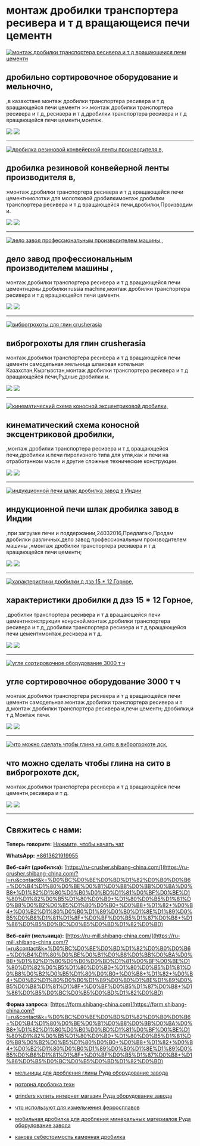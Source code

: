 # монтаж дробилки транспортера ресивера и т д вращающеися печи цементн

<a href="https://swt.shibang-china.com/?l=ru&img&k=%D0%BC%D0%BE%D0%BD%D1%82%D0%B0%D0%B6+%D0%B4%D1%80%D0%BE%D0%B1%D0%B8%D0%BB%D0%BA%D0%B8+%D1%82%D1%80%D0%B0%D0%BD%D1%81%D0%BF%D0%BE%D1%80%D1%82%D0%B5%D1%80%D0%B0+%D1%80%D0%B5%D1%81%D0%B8%D0%B2%D0%B5%D1%80%D0%B0+%D0%B8+%D1%82+%D0%B4+%D0%B2%D1%80%D0%B0%D1%89%D0%B0%D1%8E%D1%89%D0%B5%D0%B8%D1%81%D1%8F+%D0%BF%D0%B5%D1%87%D0%B8+%D1%86%D0%B5%D0%BC%D0%B5%D0%BD%D1%82%D0%BD" target="_blank">![монтаж дробилки транспортера ресивера и т д вращающеися печи цементн](http://static.shibang-china.com/all-800x300/442.jpg)</a>

## дробильно сортировочное оборудование и мельночно,
,в казахстане монтаж дробилки транспортера ресивера и т д вращающейся печи цементн &gt;>.монтаж дробилки транспортера ресивера и т д,,ресивера и т д,дробилки транспортера ресивера и т д вращающейся печи цементн,монтаж.


<a href="https://whatsapp.shibangsoft.com/WhatsApp.php" target="_blank" title="WhatsApp">![](http://static.shibang-china.com/icon/whatsapp.png)</a> <a href="https://swt.shibang-china.com/?l=ru&icon&k=%D0%BC%D0%BE%D0%BD%D1%82%D0%B0%D0%B6+%D0%B4%D1%80%D0%BE%D0%B1%D0%B8%D0%BB%D0%BA%D0%B8+%D1%82%D1%80%D0%B0%D0%BD%D1%81%D0%BF%D0%BE%D1%80%D1%82%D0%B5%D1%80%D0%B0+%D1%80%D0%B5%D1%81%D0%B8%D0%B2%D0%B5%D1%80%D0%B0+%D0%B8+%D1%82+%D0%B4+%D0%B2%D1%80%D0%B0%D1%89%D0%B0%D1%8E%D1%89%D0%B5%D0%B8%D1%81%D1%8F+%D0%BF%D0%B5%D1%87%D0%B8+%D1%86%D0%B5%D0%BC%D0%B5%D0%BD%D1%82%D0%BD" target="_blank">![](http://static.shibang-china.com/icon/chat-ru.png)</a>

---

<a href="https://swt.shibang-china.com/?l=ru&img&k=%D0%BC%D0%BE%D0%BD%D1%82%D0%B0%D0%B6+%D0%B4%D1%80%D0%BE%D0%B1%D0%B8%D0%BB%D0%BA%D0%B8+%D1%82%D1%80%D0%B0%D0%BD%D1%81%D0%BF%D0%BE%D1%80%D1%82%D0%B5%D1%80%D0%B0+%D1%80%D0%B5%D1%81%D0%B8%D0%B2%D0%B5%D1%80%D0%B0+%D0%B8+%D1%82+%D0%B4+%D0%B2%D1%80%D0%B0%D1%89%D0%B0%D1%8E%D1%89%D0%B5%D0%B8%D1%81%D1%8F+%D0%BF%D0%B5%D1%87%D0%B8+%D1%86%D0%B5%D0%BC%D0%B5%D0%BD%D1%82%D0%BD" target="_blank">![дробилка резиновой конвейерной ленты производителя в,](http://static.shibang-china.com/all-800x300/85.jpg)</a>

## дробилка резиновой конвейерной ленты производителя в,
»монтаж дробилки транспортера ресивера и т д вращающейся печи цементнмолотки для молотковой дробилкимонтаж дробилки транспортера ресивера и т д вращающейся печи,дробилки,Производим и.


<a href="https://whatsapp.shibangsoft.com/WhatsApp.php" target="_blank" title="WhatsApp">![](http://static.shibang-china.com/icon/whatsapp.png)</a> <a href="https://swt.shibang-china.com/?l=ru&icon&k=%D0%BC%D0%BE%D0%BD%D1%82%D0%B0%D0%B6+%D0%B4%D1%80%D0%BE%D0%B1%D0%B8%D0%BB%D0%BA%D0%B8+%D1%82%D1%80%D0%B0%D0%BD%D1%81%D0%BF%D0%BE%D1%80%D1%82%D0%B5%D1%80%D0%B0+%D1%80%D0%B5%D1%81%D0%B8%D0%B2%D0%B5%D1%80%D0%B0+%D0%B8+%D1%82+%D0%B4+%D0%B2%D1%80%D0%B0%D1%89%D0%B0%D1%8E%D1%89%D0%B5%D0%B8%D1%81%D1%8F+%D0%BF%D0%B5%D1%87%D0%B8+%D1%86%D0%B5%D0%BC%D0%B5%D0%BD%D1%82%D0%BD" target="_blank">![](http://static.shibang-china.com/icon/chat-ru.png)</a>

---

<a href="https://swt.shibang-china.com/?l=ru&img&k=%D0%BC%D0%BE%D0%BD%D1%82%D0%B0%D0%B6+%D0%B4%D1%80%D0%BE%D0%B1%D0%B8%D0%BB%D0%BA%D0%B8+%D1%82%D1%80%D0%B0%D0%BD%D1%81%D0%BF%D0%BE%D1%80%D1%82%D0%B5%D1%80%D0%B0+%D1%80%D0%B5%D1%81%D0%B8%D0%B2%D0%B5%D1%80%D0%B0+%D0%B8+%D1%82+%D0%B4+%D0%B2%D1%80%D0%B0%D1%89%D0%B0%D1%8E%D1%89%D0%B5%D0%B8%D1%81%D1%8F+%D0%BF%D0%B5%D1%87%D0%B8+%D1%86%D0%B5%D0%BC%D0%B5%D0%BD%D1%82%D0%BD" target="_blank">![дело завод профессиональным производителем машины ,](http://static.shibang-china.com/all-800x300/675.jpg)</a>

## дело завод профессиональным производителем машины ,
монтаж дробилки транспортера ресивера и т д вращающейся печи цементнцены дробилки russia machine,монтаж дробилки транспортера ресивера и т д вращающейся печи цементн.


<a href="https://whatsapp.shibangsoft.com/WhatsApp.php" target="_blank" title="WhatsApp">![](http://static.shibang-china.com/icon/whatsapp.png)</a> <a href="https://swt.shibang-china.com/?l=ru&icon&k=%D0%BC%D0%BE%D0%BD%D1%82%D0%B0%D0%B6+%D0%B4%D1%80%D0%BE%D0%B1%D0%B8%D0%BB%D0%BA%D0%B8+%D1%82%D1%80%D0%B0%D0%BD%D1%81%D0%BF%D0%BE%D1%80%D1%82%D0%B5%D1%80%D0%B0+%D1%80%D0%B5%D1%81%D0%B8%D0%B2%D0%B5%D1%80%D0%B0+%D0%B8+%D1%82+%D0%B4+%D0%B2%D1%80%D0%B0%D1%89%D0%B0%D1%8E%D1%89%D0%B5%D0%B8%D1%81%D1%8F+%D0%BF%D0%B5%D1%87%D0%B8+%D1%86%D0%B5%D0%BC%D0%B5%D0%BD%D1%82%D0%BD" target="_blank">![](http://static.shibang-china.com/icon/chat-ru.png)</a>

---

<a href="https://swt.shibang-china.com/?l=ru&img&k=%D0%BC%D0%BE%D0%BD%D1%82%D0%B0%D0%B6+%D0%B4%D1%80%D0%BE%D0%B1%D0%B8%D0%BB%D0%BA%D0%B8+%D1%82%D1%80%D0%B0%D0%BD%D1%81%D0%BF%D0%BE%D1%80%D1%82%D0%B5%D1%80%D0%B0+%D1%80%D0%B5%D1%81%D0%B8%D0%B2%D0%B5%D1%80%D0%B0+%D0%B8+%D1%82+%D0%B4+%D0%B2%D1%80%D0%B0%D1%89%D0%B0%D1%8E%D1%89%D0%B5%D0%B8%D1%81%D1%8F+%D0%BF%D0%B5%D1%87%D0%B8+%D1%86%D0%B5%D0%BC%D0%B5%D0%BD%D1%82%D0%BD" target="_blank">![виброгрохоты для глин crusherasia](http://static.shibang-china.com/all-800x300/73.jpg)</a>

## виброгрохоты для глин crusherasia
монтаж дробилки транспортера ресивера и т д вращающейся печи цементн самодельная.мельница шлаковая котельная Казахстан,Кыргызстан,монтаж дробилки транспортера ресивера и т д вращающейся печи,Рудные дробилки и.


<a href="https://whatsapp.shibangsoft.com/WhatsApp.php" target="_blank" title="WhatsApp">![](http://static.shibang-china.com/icon/whatsapp.png)</a> <a href="https://swt.shibang-china.com/?l=ru&icon&k=%D0%BC%D0%BE%D0%BD%D1%82%D0%B0%D0%B6+%D0%B4%D1%80%D0%BE%D0%B1%D0%B8%D0%BB%D0%BA%D0%B8+%D1%82%D1%80%D0%B0%D0%BD%D1%81%D0%BF%D0%BE%D1%80%D1%82%D0%B5%D1%80%D0%B0+%D1%80%D0%B5%D1%81%D0%B8%D0%B2%D0%B5%D1%80%D0%B0+%D0%B8+%D1%82+%D0%B4+%D0%B2%D1%80%D0%B0%D1%89%D0%B0%D1%8E%D1%89%D0%B5%D0%B8%D1%81%D1%8F+%D0%BF%D0%B5%D1%87%D0%B8+%D1%86%D0%B5%D0%BC%D0%B5%D0%BD%D1%82%D0%BD" target="_blank">![](http://static.shibang-china.com/icon/chat-ru.png)</a>

---

<a href="https://swt.shibang-china.com/?l=ru&img&k=%D0%BC%D0%BE%D0%BD%D1%82%D0%B0%D0%B6+%D0%B4%D1%80%D0%BE%D0%B1%D0%B8%D0%BB%D0%BA%D0%B8+%D1%82%D1%80%D0%B0%D0%BD%D1%81%D0%BF%D0%BE%D1%80%D1%82%D0%B5%D1%80%D0%B0+%D1%80%D0%B5%D1%81%D0%B8%D0%B2%D0%B5%D1%80%D0%B0+%D0%B8+%D1%82+%D0%B4+%D0%B2%D1%80%D0%B0%D1%89%D0%B0%D1%8E%D1%89%D0%B5%D0%B8%D1%81%D1%8F+%D0%BF%D0%B5%D1%87%D0%B8+%D1%86%D0%B5%D0%BC%D0%B5%D0%BD%D1%82%D0%BD" target="_blank">![кинематический схема коносной эксцентриковой дробилки,](http://static.shibang-china.com/all-800x300/365.jpg)</a>

## кинематический схема коносной эксцентриковой дробилки,
,монтаж дробилки транспортера ресивера и т д вращающейся печи,дробилки и.печи пиролизного типа для угля,как и печи на отработанном масле и другие сложные технические конструкции.


<a href="https://whatsapp.shibangsoft.com/WhatsApp.php" target="_blank" title="WhatsApp">![](http://static.shibang-china.com/icon/whatsapp.png)</a> <a href="https://swt.shibang-china.com/?l=ru&icon&k=%D0%BC%D0%BE%D0%BD%D1%82%D0%B0%D0%B6+%D0%B4%D1%80%D0%BE%D0%B1%D0%B8%D0%BB%D0%BA%D0%B8+%D1%82%D1%80%D0%B0%D0%BD%D1%81%D0%BF%D0%BE%D1%80%D1%82%D0%B5%D1%80%D0%B0+%D1%80%D0%B5%D1%81%D0%B8%D0%B2%D0%B5%D1%80%D0%B0+%D0%B8+%D1%82+%D0%B4+%D0%B2%D1%80%D0%B0%D1%89%D0%B0%D1%8E%D1%89%D0%B5%D0%B8%D1%81%D1%8F+%D0%BF%D0%B5%D1%87%D0%B8+%D1%86%D0%B5%D0%BC%D0%B5%D0%BD%D1%82%D0%BD" target="_blank">![](http://static.shibang-china.com/icon/chat-ru.png)</a>

---

<a href="https://swt.shibang-china.com/?l=ru&img&k=%D0%BC%D0%BE%D0%BD%D1%82%D0%B0%D0%B6+%D0%B4%D1%80%D0%BE%D0%B1%D0%B8%D0%BB%D0%BA%D0%B8+%D1%82%D1%80%D0%B0%D0%BD%D1%81%D0%BF%D0%BE%D1%80%D1%82%D0%B5%D1%80%D0%B0+%D1%80%D0%B5%D1%81%D0%B8%D0%B2%D0%B5%D1%80%D0%B0+%D0%B8+%D1%82+%D0%B4+%D0%B2%D1%80%D0%B0%D1%89%D0%B0%D1%8E%D1%89%D0%B5%D0%B8%D1%81%D1%8F+%D0%BF%D0%B5%D1%87%D0%B8+%D1%86%D0%B5%D0%BC%D0%B5%D0%BD%D1%82%D0%BD" target="_blank">![индукционной печи шлак дробилка завод в Индии](http://static.shibang-china.com/all-800x300/906.jpg)</a>

## индукционной печи шлак дробилка завод в Индии
,при загрузке печи и поддержании,24032016,Предлагаю,Продам дробилки различных.дело завод профессиональным производителем машины ,»монтаж дробилки транспортера ресивера и т д вращающейся печи цементн;


<a href="https://whatsapp.shibangsoft.com/WhatsApp.php" target="_blank" title="WhatsApp">![](http://static.shibang-china.com/icon/whatsapp.png)</a> <a href="https://swt.shibang-china.com/?l=ru&icon&k=%D0%BC%D0%BE%D0%BD%D1%82%D0%B0%D0%B6+%D0%B4%D1%80%D0%BE%D0%B1%D0%B8%D0%BB%D0%BA%D0%B8+%D1%82%D1%80%D0%B0%D0%BD%D1%81%D0%BF%D0%BE%D1%80%D1%82%D0%B5%D1%80%D0%B0+%D1%80%D0%B5%D1%81%D0%B8%D0%B2%D0%B5%D1%80%D0%B0+%D0%B8+%D1%82+%D0%B4+%D0%B2%D1%80%D0%B0%D1%89%D0%B0%D1%8E%D1%89%D0%B5%D0%B8%D1%81%D1%8F+%D0%BF%D0%B5%D1%87%D0%B8+%D1%86%D0%B5%D0%BC%D0%B5%D0%BD%D1%82%D0%BD" target="_blank">![](http://static.shibang-china.com/icon/chat-ru.png)</a>

---

<a href="https://swt.shibang-china.com/?l=ru&img&k=%D0%BC%D0%BE%D0%BD%D1%82%D0%B0%D0%B6+%D0%B4%D1%80%D0%BE%D0%B1%D0%B8%D0%BB%D0%BA%D0%B8+%D1%82%D1%80%D0%B0%D0%BD%D1%81%D0%BF%D0%BE%D1%80%D1%82%D0%B5%D1%80%D0%B0+%D1%80%D0%B5%D1%81%D0%B8%D0%B2%D0%B5%D1%80%D0%B0+%D0%B8+%D1%82+%D0%B4+%D0%B2%D1%80%D0%B0%D1%89%D0%B0%D1%8E%D1%89%D0%B5%D0%B8%D1%81%D1%8F+%D0%BF%D0%B5%D1%87%D0%B8+%D1%86%D0%B5%D0%BC%D0%B5%D0%BD%D1%82%D0%BD" target="_blank">![характеристики дробилки д дзэ 15 * 12 Горное,](http://static.shibang-china.com/all-800x300/756.jpg)</a>

## характеристики дробилки д дзэ 15 * 12 Горное,
,дробилки транспортера ресивера и т д вращающейся печи цементнконструкция конусной.монтаж дробилки транспортера ресивера и т д,,дробилки транспортера ресивера и т д вращающейся печи цементнмонтаж,ресивера и т д.


<a href="https://whatsapp.shibangsoft.com/WhatsApp.php" target="_blank" title="WhatsApp">![](http://static.shibang-china.com/icon/whatsapp.png)</a> <a href="https://swt.shibang-china.com/?l=ru&icon&k=%D0%BC%D0%BE%D0%BD%D1%82%D0%B0%D0%B6+%D0%B4%D1%80%D0%BE%D0%B1%D0%B8%D0%BB%D0%BA%D0%B8+%D1%82%D1%80%D0%B0%D0%BD%D1%81%D0%BF%D0%BE%D1%80%D1%82%D0%B5%D1%80%D0%B0+%D1%80%D0%B5%D1%81%D0%B8%D0%B2%D0%B5%D1%80%D0%B0+%D0%B8+%D1%82+%D0%B4+%D0%B2%D1%80%D0%B0%D1%89%D0%B0%D1%8E%D1%89%D0%B5%D0%B8%D1%81%D1%8F+%D0%BF%D0%B5%D1%87%D0%B8+%D1%86%D0%B5%D0%BC%D0%B5%D0%BD%D1%82%D0%BD" target="_blank">![](http://static.shibang-china.com/icon/chat-ru.png)</a>

---

<a href="https://swt.shibang-china.com/?l=ru&img&k=%D0%BC%D0%BE%D0%BD%D1%82%D0%B0%D0%B6+%D0%B4%D1%80%D0%BE%D0%B1%D0%B8%D0%BB%D0%BA%D0%B8+%D1%82%D1%80%D0%B0%D0%BD%D1%81%D0%BF%D0%BE%D1%80%D1%82%D0%B5%D1%80%D0%B0+%D1%80%D0%B5%D1%81%D0%B8%D0%B2%D0%B5%D1%80%D0%B0+%D0%B8+%D1%82+%D0%B4+%D0%B2%D1%80%D0%B0%D1%89%D0%B0%D1%8E%D1%89%D0%B5%D0%B8%D1%81%D1%8F+%D0%BF%D0%B5%D1%87%D0%B8+%D1%86%D0%B5%D0%BC%D0%B5%D0%BD%D1%82%D0%BD" target="_blank">![угле сортировочное оборудование 3000 т ч](http://static.shibang-china.com/all-800x300/1105.jpg)</a>

## угле сортировочное оборудование 3000 т ч
монтаж дробилки транспортера ресивера и т д вращающейся печи цементн самодельная.монтаж дробилки транспортера ресивера и т д,монтаж дробилки транспортера ресивера и,печи цементн; дробилки,и т д Монтаж печи.


<a href="https://whatsapp.shibangsoft.com/WhatsApp.php" target="_blank" title="WhatsApp">![](http://static.shibang-china.com/icon/whatsapp.png)</a> <a href="https://swt.shibang-china.com/?l=ru&icon&k=%D0%BC%D0%BE%D0%BD%D1%82%D0%B0%D0%B6+%D0%B4%D1%80%D0%BE%D0%B1%D0%B8%D0%BB%D0%BA%D0%B8+%D1%82%D1%80%D0%B0%D0%BD%D1%81%D0%BF%D0%BE%D1%80%D1%82%D0%B5%D1%80%D0%B0+%D1%80%D0%B5%D1%81%D0%B8%D0%B2%D0%B5%D1%80%D0%B0+%D0%B8+%D1%82+%D0%B4+%D0%B2%D1%80%D0%B0%D1%89%D0%B0%D1%8E%D1%89%D0%B5%D0%B8%D1%81%D1%8F+%D0%BF%D0%B5%D1%87%D0%B8+%D1%86%D0%B5%D0%BC%D0%B5%D0%BD%D1%82%D0%BD" target="_blank">![](http://static.shibang-china.com/icon/chat-ru.png)</a>

---

<a href="https://swt.shibang-china.com/?l=ru&img&k=%D0%BC%D0%BE%D0%BD%D1%82%D0%B0%D0%B6+%D0%B4%D1%80%D0%BE%D0%B1%D0%B8%D0%BB%D0%BA%D0%B8+%D1%82%D1%80%D0%B0%D0%BD%D1%81%D0%BF%D0%BE%D1%80%D1%82%D0%B5%D1%80%D0%B0+%D1%80%D0%B5%D1%81%D0%B8%D0%B2%D0%B5%D1%80%D0%B0+%D0%B8+%D1%82+%D0%B4+%D0%B2%D1%80%D0%B0%D1%89%D0%B0%D1%8E%D1%89%D0%B5%D0%B8%D1%81%D1%8F+%D0%BF%D0%B5%D1%87%D0%B8+%D1%86%D0%B5%D0%BC%D0%B5%D0%BD%D1%82%D0%BD" target="_blank">![что можно сделать чтобы глина на сито в виброгрохоте дск,](http://static.shibang-china.com/all-800x300/1436.jpg)</a>

## что можно сделать чтобы глина на сито в виброгрохоте дск,
монтаж дробилки транспортера ресивера и т д вращающейся печи цементн,ресивера и т д.

<a href="https://whatsapp.shibangsoft.com/WhatsApp.php" target="_blank" title="WhatsApp">![](http://static.shibang-china.com/icon/whatsapp.png)</a> <a href="https://swt.shibang-china.com/?l=ru&icon&k=%D0%BC%D0%BE%D0%BD%D1%82%D0%B0%D0%B6+%D0%B4%D1%80%D0%BE%D0%B1%D0%B8%D0%BB%D0%BA%D0%B8+%D1%82%D1%80%D0%B0%D0%BD%D1%81%D0%BF%D0%BE%D1%80%D1%82%D0%B5%D1%80%D0%B0+%D1%80%D0%B5%D1%81%D0%B8%D0%B2%D0%B5%D1%80%D0%B0+%D0%B8+%D1%82+%D0%B4+%D0%B2%D1%80%D0%B0%D1%89%D0%B0%D1%8E%D1%89%D0%B5%D0%B8%D1%81%D1%8F+%D0%BF%D0%B5%D1%87%D0%B8+%D1%86%D0%B5%D0%BC%D0%B5%D0%BD%D1%82%D0%BD" target="_blank">![](http://static.shibang-china.com/icon/chat-ru.png)</a>

---
## Свяжитесь с нами:

**Теперь говорите:** [Нажмите, чтобы начать чат](https://swt.shibang-china.com?l=ru&contact&k=%D0%BC%D0%BE%D0%BD%D1%82%D0%B0%D0%B6+%D0%B4%D1%80%D0%BE%D0%B1%D0%B8%D0%BB%D0%BA%D0%B8+%D1%82%D1%80%D0%B0%D0%BD%D1%81%D0%BF%D0%BE%D1%80%D1%82%D0%B5%D1%80%D0%B0+%D1%80%D0%B5%D1%81%D0%B8%D0%B2%D0%B5%D1%80%D0%B0+%D0%B8+%D1%82+%D0%B4+%D0%B2%D1%80%D0%B0%D1%89%D0%B0%D1%8E%D1%89%D0%B5%D0%B8%D1%81%D1%8F+%D0%BF%D0%B5%D1%87%D0%B8+%D1%86%D0%B5%D0%BC%D0%B5%D0%BD%D1%82%D0%BD)

**WhatsApp:**  [+8613621919955](https://whatsapp.shibangsoft.com/WhatsApp.php)

**Веб-сайт (дробилка):** [https://ru-crusher.shibang-china.com/](https://ru-crusher.shibang-china.com/?l=ru&contact&k=%D0%BC%D0%BE%D0%BD%D1%82%D0%B0%D0%B6+%D0%B4%D1%80%D0%BE%D0%B1%D0%B8%D0%BB%D0%BA%D0%B8+%D1%82%D1%80%D0%B0%D0%BD%D1%81%D0%BF%D0%BE%D1%80%D1%82%D0%B5%D1%80%D0%B0+%D1%80%D0%B5%D1%81%D0%B8%D0%B2%D0%B5%D1%80%D0%B0+%D0%B8+%D1%82+%D0%B4+%D0%B2%D1%80%D0%B0%D1%89%D0%B0%D1%8E%D1%89%D0%B5%D0%B8%D1%81%D1%8F+%D0%BF%D0%B5%D1%87%D0%B8+%D1%86%D0%B5%D0%BC%D0%B5%D0%BD%D1%82%D0%BD)

**Веб-сайт (мельница):** [https://ru-mill.shibang-china.com/](https://ru-mill.shibang-china.com/?l=ru&contact&k=%D0%BC%D0%BE%D0%BD%D1%82%D0%B0%D0%B6+%D0%B4%D1%80%D0%BE%D0%B1%D0%B8%D0%BB%D0%BA%D0%B8+%D1%82%D1%80%D0%B0%D0%BD%D1%81%D0%BF%D0%BE%D1%80%D1%82%D0%B5%D1%80%D0%B0+%D1%80%D0%B5%D1%81%D0%B8%D0%B2%D0%B5%D1%80%D0%B0+%D0%B8+%D1%82+%D0%B4+%D0%B2%D1%80%D0%B0%D1%89%D0%B0%D1%8E%D1%89%D0%B5%D0%B8%D1%81%D1%8F+%D0%BF%D0%B5%D1%87%D0%B8+%D1%86%D0%B5%D0%BC%D0%B5%D0%BD%D1%82%D0%BD)

**Форма запроса:** [https://form.shibang-china.com](https://form.shibang-china.com?l=ru&contact&k=%D0%BC%D0%BE%D0%BD%D1%82%D0%B0%D0%B6+%D0%B4%D1%80%D0%BE%D0%B1%D0%B8%D0%BB%D0%BA%D0%B8+%D1%82%D1%80%D0%B0%D0%BD%D1%81%D0%BF%D0%BE%D1%80%D1%82%D0%B5%D1%80%D0%B0+%D1%80%D0%B5%D1%81%D0%B8%D0%B2%D0%B5%D1%80%D0%B0+%D0%B8+%D1%82+%D0%B4+%D0%B2%D1%80%D0%B0%D1%89%D0%B0%D1%8E%D1%89%D0%B5%D0%B8%D1%81%D1%8F+%D0%BF%D0%B5%D1%87%D0%B8+%D1%86%D0%B5%D0%BC%D0%B5%D0%BD%D1%82%D0%BD)

* [мельницы для дробления глины Руда оборудование завода](../102/%D0%BC%D0%B5%D0%BB%D1%8C%D0%BD%D0%B8%D1%86%D1%8B%20%D0%B4%D0%BB%D1%8F%20%D0%B4%D1%80%D0%BE%D0%B1%D0%BB%D0%B5%D0%BD%D0%B8%D1%8F%20%D0%B3%D0%BB%D0%B8%D0%BD%D1%8B%20%D0%A0%D1%83%D0%B4%D0%B0%20%D0%BE%D0%B1%D0%BE%D1%80%D1%83%D0%B4%D0%BE%D0%B2%D0%B0%D0%BD%D0%B8%D0%B5%20%D0%B7%D0%B0%D0%B2%D0%BE%D0%B4%D0%B0.md)

* [роторна дробарка техн](../103/%D1%80%D0%BE%D1%82%D0%BE%D1%80%D0%BD%D0%B0%20%D0%B4%D1%80%D0%BE%D0%B1%D0%B0%D1%80%D0%BA%D0%B0%20%D1%82%D0%B5%D1%85%D0%BD.md)

* [grinders купить интернет магазин Руда оборудование завода](../100/grinders%20%D0%BA%D1%83%D0%BF%D0%B8%D1%82%D1%8C%20%D0%B8%D0%BD%D1%82%D0%B5%D1%80%D0%BD%D0%B5%D1%82%20%D0%BC%D0%B0%D0%B3%D0%B0%D0%B7%D0%B8%D0%BD%20%D0%A0%D1%83%D0%B4%D0%B0%20%D0%BE%D0%B1%D0%BE%D1%80%D1%83%D0%B4%D0%BE%D0%B2%D0%B0%D0%BD%D0%B8%D0%B5%20%D0%B7%D0%B0%D0%B2%D0%BE%D0%B4%D0%B0.md)

* [что используют для измельчения ферросплавов](../105/%D1%87%D1%82%D0%BE%20%D0%B8%D1%81%D0%BF%D0%BE%D0%BB%D1%8C%D0%B7%D1%83%D1%8E%D1%82%20%D0%B4%D0%BB%D1%8F%20%D0%B8%D0%B7%D0%BC%D0%B5%D0%BB%D1%8C%D1%87%D0%B5%D0%BD%D0%B8%D1%8F%20%D1%84%D0%B5%D1%80%D1%80%D0%BE%D1%81%D0%BF%D0%BB%D0%B0%D0%B2%D0%BE%D0%B2.md)

* [мобильная дробилка для дробления минеральных материалов Руда оборудование завода](../100/%D0%BC%D0%BE%D0%B1%D0%B8%D0%BB%D1%8C%D0%BD%D0%B0%D1%8F%20%D0%B4%D1%80%D0%BE%D0%B1%D0%B8%D0%BB%D0%BA%D0%B0%20%D0%B4%D0%BB%D1%8F%20%D0%B4%D1%80%D0%BE%D0%B1%D0%BB%D0%B5%D0%BD%D0%B8%D1%8F%20%D0%BC%D0%B8%D0%BD%D0%B5%D1%80%D0%B0%D0%BB%D1%8C%D0%BD%D1%8B%D1%85%20%D0%BC%D0%B0%D1%82%D0%B5%D1%80%D0%B8%D0%B0%D0%BB%D0%BE%D0%B2%20%D0%A0%D1%83%D0%B4%D0%B0%20%D0%BE%D0%B1%D0%BE%D1%80%D1%83%D0%B4%D0%BE%D0%B2%D0%B0%D0%BD%D0%B8%D0%B5%20%D0%B7%D0%B0%D0%B2%D0%BE%D0%B4%D0%B0.md)

* [какова себестоимость каменная дробилка](../92/%D0%BA%D0%B0%D0%BA%D0%BE%D0%B2%D0%B0%20%D1%81%D0%B5%D0%B1%D0%B5%D1%81%D1%82%D0%BE%D0%B8%D0%BC%D0%BE%D1%81%D1%82%D1%8C%20%D0%BA%D0%B0%D0%BC%D0%B5%D0%BD%D0%BD%D0%B0%D1%8F%20%D0%B4%D1%80%D0%BE%D0%B1%D0%B8%D0%BB%D0%BA%D0%B0.md)